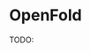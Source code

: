 # OpenFold

TODO:

<!-- REFERENCES -->

[^ahdritz2024openfold]: Ahdritz, G., Bouatta, N., Floristean, C., Kadyan, S., Xia, Q., Gerecke, W., ... & AlQuraishi, M. (2024). OpenFold: Retraining AlphaFold2 yields new insights into its learning mechanisms and capacity for generalization. *Nature Methods*, 1-11. DOI: [10.1038/s41592-024-02272-z](https://doi.org/10.1038/s41592-024-02272-z)
